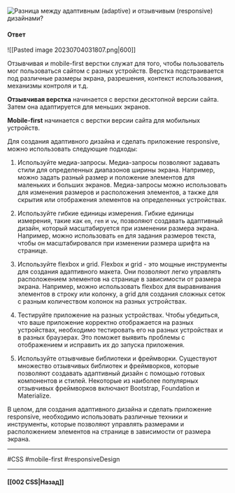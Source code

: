 ![Разница между адаптивным (adaptive) и отзывчивым (responsive) дизайнами?](https://youtu.be/1eIRTdgzHtw?t=233)

#### Ответ

![[Pasted image 20230704031807.png|600]]

Отзывчивая и mobile-first верстки служат для того, чтобы пользователь мог пользоваться сайтом с разных устройств. Верстка подстраивается под различные размеры экрана, разрешения, контекст использования, механизмы контроля и т.д.

**Отзывчивая верстка** начинается с верстки десктопной версии сайта. Затем она адаптируется для меньших экранов.

**Mobile-first** начинается с верстки версии сайта для мобильных устройств.

Для создания адаптивного дизайна и сделать приложение responsive, можно использовать следующие подходы:

1. Используйте медиа-запросы. Медиа-запросы позволяют задавать стили для определенных диапазонов ширины экрана. Например, можно задать разный размер и положение элементов для маленьких и больших экранов. Медиа-запросы можно использовать для изменения размеров и расположения элементов, а также для скрытия или отображения элементов на определенных устройствах.
    
2. Используйте гибкие единицы измерения. Гибкие единицы измерения, такие как `em`, `rem` и `vw`, позволяют создавать адаптивный дизайн, который масштабируется при изменении размера экрана. Например, можно использовать `em` для задания размеров текста, чтобы он масштабировался при изменении размера шрифта на странице.
    
3. Используйте flexbox и grid. Flexbox и grid - это мощные инструменты для создания адаптивного макета. Они позволяют легко управлять расположением элементов на странице в зависимости от размера экрана. Например, можно использовать flexbox для выравнивания элементов в строку или колонку, а grid для создания сложных сеток с разным количеством колонок на разных устройствах.
    
4. Тестируйте приложение на разных устройствах. Чтобы убедиться, что ваше приложение корректно отображается на разных устройствах, необходимо тестировать его на разных устройствах и в разных браузерах. Это поможет выявить проблемы с отображением и исправить их до запуска приложения.
    
5. Используйте отзывчивые библиотеки и фреймворки. Существуют множество отзывчивых библиотек и фреймворков, которые позволяют создавать адаптивный дизайн с помощью готовых компонентов и стилей. Некоторые из наиболее популярных отзывчивых фреймворков включают Bootstrap, Foundation и Materialize.
    

В целом, для создания адаптивного дизайна и сделать приложение responsive, необходимо использовать различные техники и инструменты, которые позволяют управлять размерами и расположением элементов на странице в зависимости от размера экрана.

___
#CSS #mobile-first #responsiveDesign 

___

#### [[002 CSS|Назад]]
